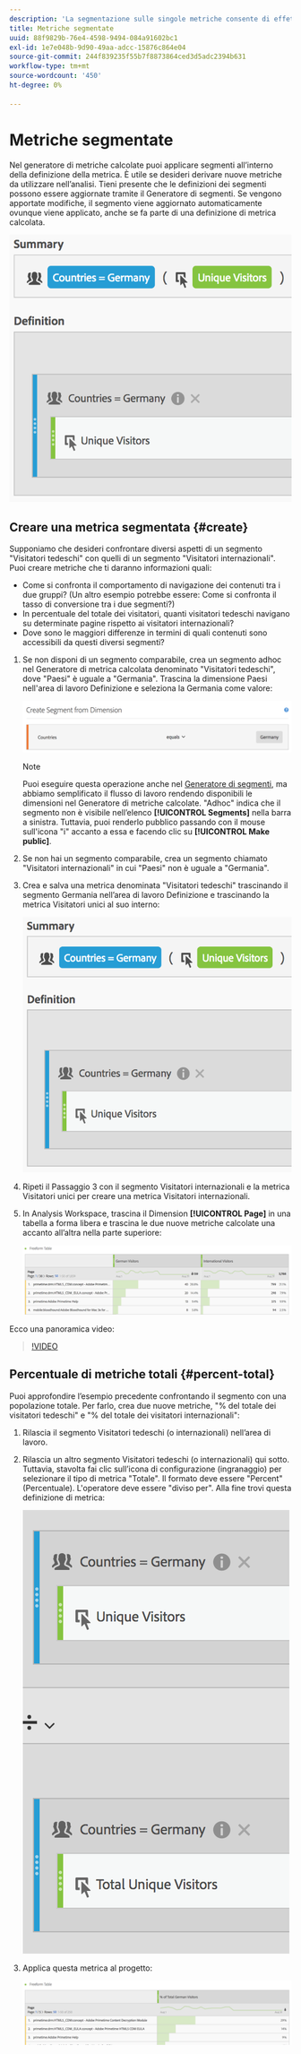 ```yaml
---
description: 'La segmentazione sulle singole metriche consente di effettuare confronti tra metriche all’interno dello stesso rapporto. '
title: Metriche segmentate
uuid: 88f9829b-76e4-4598-9494-084a91602bc1
exl-id: 1e7e048b-9d90-49aa-adcc-15876c864e04
source-git-commit: 244f839235f55b7f8873864ced3d5adc2394b631
workflow-type: tm+mt
source-wordcount: '450'
ht-degree: 0%

---
```


# Metriche segmentate

Nel generatore di metriche calcolate puoi applicare segmenti all’interno della definizione della metrica. È utile se desideri derivare nuove metriche da utilizzare nell’analisi. Tieni presente che le definizioni dei segmenti possono essere aggiornate tramite il Generatore di segmenti. Se vengono apportate modifiche, il segmento viene aggiornato automaticamente ovunque viene applicato, anche se fa parte di una definizione di metrica calcolata.

![](assets/german-visitors.png)

## Creare una metrica segmentata {#create}

Supponiamo che desideri confrontare diversi aspetti di un segmento &quot;Visitatori tedeschi&quot; con quelli di un segmento &quot;Visitatori internazionali&quot;. Puoi creare metriche che ti daranno informazioni quali:

* Come si confronta il comportamento di navigazione dei contenuti tra i due gruppi? (Un altro esempio potrebbe essere: Come si confronta il tasso di conversione tra i due segmenti?)
* In percentuale del totale dei visitatori, quanti visitatori tedeschi navigano su determinate pagine rispetto ai visitatori internazionali?
* Dove sono le maggiori differenze in termini di quali contenuti sono accessibili da questi diversi segmenti?

1. Se non disponi di un segmento comparabile, crea un segmento adhoc nel Generatore di metrica calcolata denominato &quot;Visitatori tedeschi&quot;, dove &quot;Paesi&quot; è uguale a &quot;Germania&quot;. Trascina la dimensione Paesi nell&#39;area di lavoro Definizione e seleziona la Germania come valore:

   ![](assets/segment-from-dimension.png)

   >[!NOTE]
   >
   >Puoi eseguire questa operazione anche nel [Generatore di segmenti](/help/components/segmentation/segmentation-workflow/seg-build.md), ma abbiamo semplificato il flusso di lavoro rendendo disponibili le dimensioni nel Generatore di metriche calcolate. &quot;Adhoc&quot; indica che il segmento non è visibile nell’elenco **[!UICONTROL Segments]** nella barra a sinistra. Tuttavia, puoi renderlo pubblico passando con il mouse sull&#39;icona &quot;i&quot; accanto a essa e facendo clic su **[!UICONTROL Make public]**.

1. Se non hai un segmento comparabile, crea un segmento chiamato &quot;Visitatori internazionali&quot; in cui &quot;Paesi&quot; non è uguale a &quot;Germania&quot;.
1. Crea e salva una metrica denominata &quot;Visitatori tedeschi&quot; trascinando il segmento Germania nell’area di lavoro Definizione e trascinando la metrica Visitatori unici al suo interno:

   ![](assets/german-visitors.png)

1. Ripeti il Passaggio 3 con il segmento Visitatori internazionali e la metrica Visitatori unici per creare una metrica Visitatori internazionali.
1. In Analysis Workspace, trascina il Dimension **[!UICONTROL Page]** in una tabella a forma libera e trascina le due nuove metriche calcolate una accanto all’altra nella parte superiore:

   ![](assets/workspace-pages.png)

Ecco una panoramica video:

>[!VIDEO](https://video.tv.adobe.com/v/25407/?quality=12)

## Percentuale di metriche totali {#percent-total}

Puoi approfondire l’esempio precedente confrontando il segmento con una popolazione totale. Per farlo, crea due nuove metriche, &quot;% del totale dei visitatori tedeschi&quot; e &quot;% del totale dei visitatori internazionali&quot;:

1. Rilascia il segmento Visitatori tedeschi (o internazionali) nell’area di lavoro.
1. Rilascia un altro segmento Visitatori tedeschi (o internazionali) qui sotto. Tuttavia, stavolta fai clic sull’icona di configurazione (ingranaggio) per selezionare il tipo di metrica &quot;Totale&quot;. Il formato deve essere &quot;Percent&quot; (Percentuale). L&#39;operatore deve essere &quot;diviso per&quot;. Alla fine trovi questa definizione di metrica:

   ![](assets/cm_metric_total.png)

1. Applica questa metrica al progetto:

   ![](assets/cm_percent_total.png)
